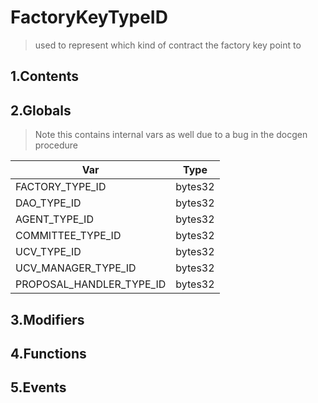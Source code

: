 # FactoryKeyTypeID



> used to represent which kind of contract the factory key point to

## 1.Contents
<!-- START doctoc -->
<!-- END doctoc -->

## 2.Globals

> Note this contains internal vars as well due to a bug in the docgen procedure

| Var | Type |
| --- | --- |
| FACTORY_TYPE_ID | bytes32 |
| DAO_TYPE_ID | bytes32 |
| AGENT_TYPE_ID | bytes32 |
| COMMITTEE_TYPE_ID | bytes32 |
| UCV_TYPE_ID | bytes32 |
| UCV_MANAGER_TYPE_ID | bytes32 |
| PROPOSAL_HANDLER_TYPE_ID | bytes32 |

## 3.Modifiers

## 4.Functions

## 5.Events
